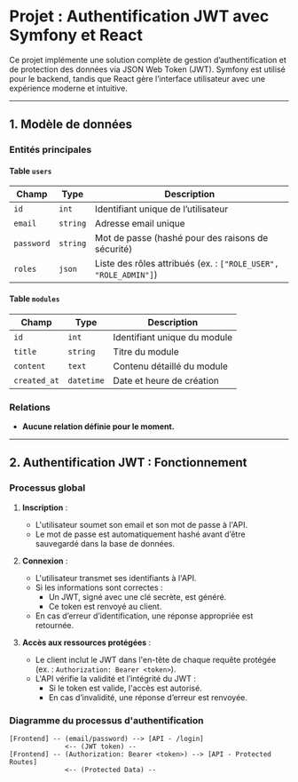 # Projet : Authentification JWT avec Symfony et React

Ce projet implémente une solution complète de gestion d’authentification et de protection des données via JSON Web Token (JWT). Symfony est utilisé pour le backend, tandis que React gère l’interface utilisateur avec une expérience moderne et intuitive.

---

## 1. Modèle de données

### Entités principales

#### Table `users`
| Champ         | Type        | Description                                   |
|---------------|-------------|-----------------------------------------------|
| `id`          | `int`       | Identifiant unique de l’utilisateur           |
| `email`       | `string`    | Adresse email unique                         |
| `password`    | `string`    | Mot de passe (hashé pour des raisons de sécurité) |
| `roles`       | `json`      | Liste des rôles attribués (ex. : `["ROLE_USER", "ROLE_ADMIN"]`) |

#### Table `modules`
| Champ         | Type        | Description                                   |
|---------------|-------------|-----------------------------------------------|
| `id`          | `int`       | Identifiant unique du module                 |
| `title`       | `string`    | Titre du module                              |
| `content`     | `text`      | Contenu détaillé du module                   |
| `created_at`  | `datetime`  | Date et heure de création                    |

### Relations
- **Aucune relation définie pour le moment.**

---

## 2. Authentification JWT : Fonctionnement

### Processus global

1. **Inscription** :
   - L'utilisateur soumet son email et son mot de passe à l'API.
   - Le mot de passe est automatiquement hashé avant d’être sauvegardé dans la base de données.

2. **Connexion** :
   - L'utilisateur transmet ses identifiants à l'API.
   - Si les informations sont correctes :
     - Un JWT, signé avec une clé secrète, est généré.
     - Ce token est renvoyé au client.
   - En cas d’erreur d’identification, une réponse appropriée est retournée.

3. **Accès aux ressources protégées** :
   - Le client inclut le JWT dans l'en-tête de chaque requête protégée (ex. : `Authorization: Bearer <token>`).
   - L'API vérifie la validité et l’intégrité du JWT :
     - Si le token est valide, l'accès est autorisé.
     - En cas d’invalidité, une réponse d’erreur est renvoyée.

### Diagramme du processus d'authentification
```plaintext
[Frontend] -- (email/password) --> [API - /login]
              <-- (JWT token) --
[Frontend] -- (Authorization: Bearer <token>) --> [API - Protected Routes]
              <-- (Protected Data) --

